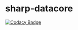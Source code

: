 # sharp-datacore

[![Codacy Badge](https://api.codacy.com/project/badge/Grade/a45bacef1c6a43a784edfee05d8ed938)](https://app.codacy.com/gh/sharpview-io/sharp-datacore?utm_source=github.com&utm_medium=referral&utm_content=sharpview-io/sharp-datacore&utm_campaign=Badge_Grade_Settings)